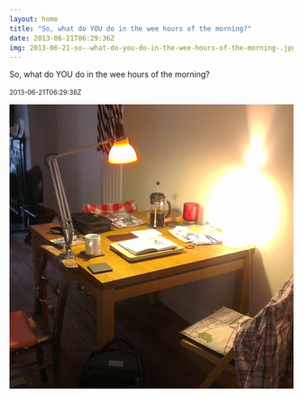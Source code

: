 ```yaml
---
layout: home
title: "So, what do YOU do in the wee hours of the morning?"
date: 2013-06-21T06:29:36Z
img: 2013-06-21-so--what-do-you-do-in-the-wee-hours-of-the-morning-.jpg
---
```


So, what do YOU do in the wee hours of the morning?

<small>2013-06-21T06:29:36Z</small>

![So, what do YOU do in the wee hours of the morning?](2013-06-21-so--what-do-you-do-in-the-wee-hours-of-the-morning-.jpg)
